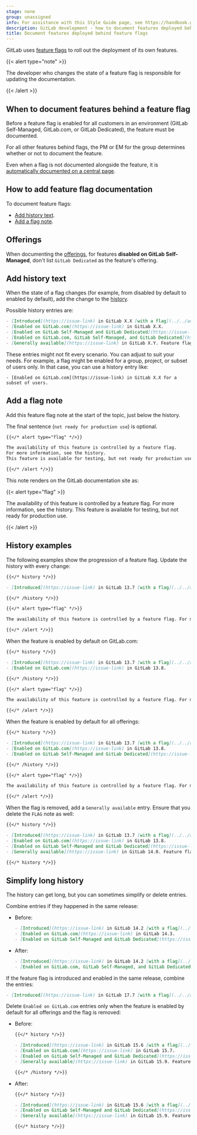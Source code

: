 ```yaml
---
stage: none
group: unassigned
info: For assistance with this Style Guide page, see https://handbook.gitlab.com/handbook/product/ux/technical-writing/#assignments-to-other-projects-and-subjects.
description: GitLab development - how to document features deployed behind feature flags
title: Document features deployed behind feature flags
---
```


GitLab uses [feature flags](../feature_flags/_index.md) to roll
out the deployment of its own features.

{{< alert type="note" >}}

The developer who changes the state of a feature flag is responsible for
updating the documentation.

{{< /alert >}}

## When to document features behind a feature flag

Before a feature flag is enabled for all customers in an environment (GitLab Self-Managed, GitLab.com, or GitLab Dedicated),
the feature must be documented.

For all other features behind flags, the PM or EM for the group determines whether or not
to document the feature.

Even when a flag is not documented alongside the feature, it is
[automatically documented on a central page](../../user/feature_flags.md).

## How to add feature flag documentation

To document feature flags:

- [Add history text](#add-history-text).
- [Add a flag note](#add-a-flag-note).

## Offerings

When documenting the [offerings](styleguide/availability_details.md#offering), for features
**disabled on GitLab Self-Managed**, don't list `GitLab Dedicated` as the feature's offering.

## Add history text

When the state of a flag changes (for example, from disabled by default to enabled by default), add the change to the
[history](styleguide/availability_details.md#history).

Possible history entries are:

```markdown
- [Introduced](https://issue-link) in GitLab X.X [with a flag](../../administration/feature_flags.md) named `flag_name`. Disabled by default.
- [Enabled on GitLab.com](https://issue-link) in GitLab X.X.
- [Enabled on GitLab Self-Managed and GitLab Dedicated](https://issue-link) in GitLab X.X.
- [Enabled on GitLab.com, GitLab Self-Managed, and GitLab Dedicated](https://issue-link) in GitLab X.X.
- [Generally available](https://issue-link) in GitLab X.Y. Feature flag `flag_name` removed.
```

These entries might not fit every scenario. You can adjust to suit your needs.
For example, a flag might be enabled for a group, project, or subset of users only.
In that case, you can use a history entry like:

`- [Enabled on GitLab.com](https://issue-link) in GitLab X.X for a subset of users.`

## Add a flag note

Add this feature flag note at the start of the topic, just below the history.

The final sentence (`not ready for production use`) is optional.

```markdown
{{</* alert type="flag" */>}}

The availability of this feature is controlled by a feature flag.
For more information, see the history.
This feature is available for testing, but not ready for production use.

{{</* /alert */>}}
```

This note renders on the GitLab documentation site as:

{{< alert type="flag" >}}

The availability of this feature is controlled by a feature flag.
For more information, see the history.
This feature is available for testing, but not ready for production use.

{{< /alert >}}

## History examples

The following examples show the progression of a feature flag. Update the history with every change:

```markdown
{{</* history */>}}

- [Introduced](https://issue-link) in GitLab 13.7 [with a flag](../../administration/feature_flags.md) named `forti_token_cloud`. Disabled by default.

{{</* /history */>}}

{{</* alert type="flag" */>}}

The availability of this feature is controlled by a feature flag. For more information, see the history.

{{</* /alert */>}}
```

When the feature is enabled by default on GitLab.com:

```markdown
{{</* history */>}}

- [Introduced](https://issue-link) in GitLab 13.7 [with a flag](../../administration/feature_flags.md) named `forti_token_cloud`. Disabled by default.
- [Enabled on GitLab.com](https://issue-link) in GitLab 13.8.

{{</* /history */>}}

{{</* alert type="flag" */>}}

The availability of this feature is controlled by a feature flag. For more information, see the history.

{{</* /alert */>}}
```

When the feature is enabled by default for all offerings:

```markdown
{{</* history */>}}

- [Introduced](https://issue-link) in GitLab 13.7 [with a flag](../../administration/feature_flags.md) named `forti_token_cloud`. Disabled by default.
- [Enabled on GitLab.com](https://issue-link) in GitLab 13.8.
- [Enabled on GitLab Self-Managed and GitLab Dedicated](https://issue-link) in GitLab 13.9.

{{</* /history */>}}

{{</* alert type="flag" */>}}

The availability of this feature is controlled by a feature flag. For more information, see the history.

{{</* /alert */>}}
```

When the flag is removed, add a `Generally available` entry. Ensure that you delete the `FLAG` note as well:

```markdown
{{</* history */>}}

- [Introduced](https://issue-link) in GitLab 13.7 [with a flag](../../administration/feature_flags.md) named `forti_token_cloud`. Disabled by default.
- [Enabled on GitLab.com](https://issue-link) in GitLab 13.8.
- [Enabled on GitLab Self-Managed and GitLab Dedicated](https://issue-link) in GitLab 13.9.
- [Generally available](https://issue-link) in GitLab 14.0. Feature flag `forti_token_cloud` removed.

{{</* history */>}}
```

## Simplify long history

The history can get long, but you can sometimes simplify or delete entries.

Combine entries if they happened in the same release:

- Before:

  ```markdown
  - [Introduced](https://issue-link) in GitLab 14.2 [with a flag](../../administration/feature_flags.md) named `ci_include_rules`. Disabled by default.
  - [Enabled on GitLab.com](https://issue-link) in GitLab 14.3.
  - [Enabled on GitLab Self-Managed and GitLab Dedicated](https://issue-link) in GitLab 14.3.
  ```

- After:

  ```markdown
  - [Introduced](https://issue-link) in GitLab 14.2 [with a flag](../../administration/feature_flags.md) named `ci_include_rules`. Disabled by default.
  - [Enabled on GitLab.com, GitLab Self-Managed, and GitLab Dedicated](https://issue-link) in GitLab 14.3.
  ```

If the feature flag is introduced and enabled in the same release, combine the entries:

```markdown
- [Introduced](https://issue-link) in GitLab 17.7 [with a flag](../../administration/feature_flags.md) named `forti_token_cloud`. Enabled by default.
```

Delete `Enabled on GitLab.com` entries only when the feature is enabled by default for all offerings and the flag is removed:

- Before:

  ```markdown
  {{</* history */>}}

  - [Introduced](https://issue-link) in GitLab 15.6 [with a flag](../../administration/feature_flags.md) named `ci_hooks_pre_get_sources_script`. Disabled by default.
  - [Enabled on GitLab.com](https://issue-link) in GitLab 15.7.
  - [Enabled on GitLab Self-Managed and GitLab Dedicated](https://issue-link) in GitLab 15.8.
  - [Generally available](https://issue-link) in GitLab 15.9. Feature flag `ci_hooks_pre_get_sources_script` removed.

  {{</* /history */>}}
  ```

- After:

  ```markdown
  {{</* history */>}}

  - [Introduced](https://issue-link) in GitLab 15.6 [with a flag](../../administration/feature_flags.md) named `ci_hooks_pre_get_sources_script`. Disabled by default.
  - [Enabled on GitLab Self-Managed and GitLab Dedicated](https://issue-link) in GitLab 15.8.
  - [Generally available](https://issue-link) in GitLab 15.9. Feature flag `ci_hooks_pre_get_sources_script` removed.

  {{</* history */>}}
  ```
